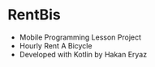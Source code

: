 # RentBis
- Mobile Programming Lesson Project
- Hourly Rent A Bicycle
- Developed with Kotlin by Hakan Eryaz
